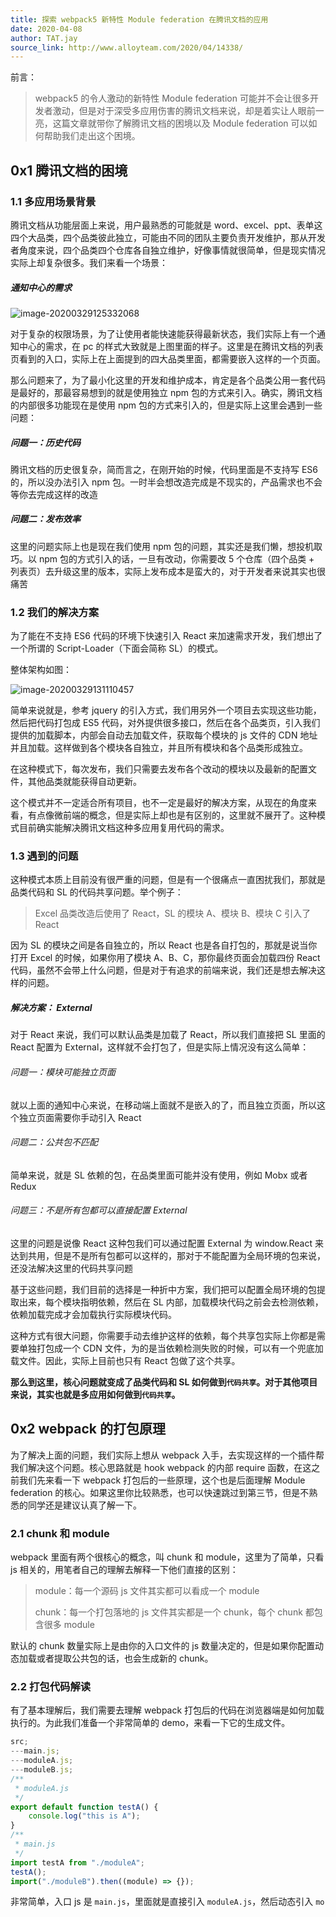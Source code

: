 ```yaml
---
title: 探索 webpack5 新特性 Module federation 在腾讯文档的应用
date: 2020-04-08
author: TAT.jay
source_link: http://www.alloyteam.com/2020/04/14338/
---
```


<!-- {% raw %} - for jekyll -->

前言：

> webpack5 的令人激动的新特性 Module federation 可能并不会让很多开发者激动，但是对于深受多应用伤害的腾讯文档来说，却是着实让人眼前一亮，这篇文章就带你了解腾讯文档的困境以及 Module federation 可以如何帮助我们走出这个困境。

## 0x1 腾讯文档的困境

### 1.1 多应用场景背景

腾讯文档从功能层面上来说，用户最熟悉的可能就是 word、excel、ppt、表单这四个大品类，四个品类彼此独立，可能由不同的团队主要负责开发维护，那从开发者角度来说，四个品类四个仓库各自独立维护，好像事情就很简单，但是现实情况实际上却复杂很多。我们来看一个场景：

##### 通知中心的需求

![image-20200329125332068](https://pub.idqqimg.com/pc/misc/files/20200329/d90ed585ae566ec82052f2480c228042.png)

对于复杂的权限场景，为了让使用者能快速能获得最新状态，我们实际上有一个通知中心的需求，在 pc 的样式大致就是上图里面的样子。这里是在腾讯文档的列表页看到的入口，实际上在上面提到的四大品类里面，都需要嵌入这样的一个页面。

那么问题来了，为了最小化这里的开发和维护成本，肯定是各个品类公用一套代码是最好的，那最容易想到的就是使用独立 npm 包的方式来引入。确实，腾讯文档的内部很多功能现在是使用 npm 包的方式来引入的，但是实际上这里会遇到一些问题：

##### 问题一：历史代码

腾讯文档的历史很复杂，简而言之，在刚开始的时候，代码里面是不支持写 ES6 的，所以没办法引入 npm 包。一时半会想改造完成是不现实的，产品需求也不会等你去完成这样的改造

##### 问题二：发布效率

这里的问题实际上也是现在我们使用 npm 包的问题，其实还是我们懒，想投机取巧。以 npm 包的方式引入的话，一旦有改动，你需要改 5 个仓库（四个品类 + 列表页）去升级这里的版本，实际上发布成本是蛮大的，对于开发者来说其实也很痛苦

### 1.2 我们的解决方案

为了能在不支持 ES6 代码的环境下快速引入 React 来加速需求开发，我们想出了一个所谓的 Script-Loader（下面会简称 SL）的模式。

整体架构如图：

![image-20200329131110457](https://pub.idqqimg.com/pc/misc/files/20200329/45f6d7f4a870bf4b4525f331741fcd3d.png)

简单来说就是，参考 jquery 的引入方式，我们用另外一个项目去实现这些功能，然后把代码打包成 ES5 代码，对外提供很多接口，然后在各个品类页，引入我们提供的加载脚本，内部会自动去加载文件，获取每个模块的 js 文件的 CDN 地址并且加载。这样做到各个模块各自独立，并且所有模块和各个品类形成独立。

在这种模式下，每次发布，我们只需要去发布各个改动的模块以及最新的配置文件，其他品类就能获得自动更新。

这个模式并不一定适合所有项目，也不一定是最好的解决方案，从现在的角度来看，有点像微前端的概念，但是实际上却也是有区别的，这里就不展开了。这种模式目前确实能解决腾讯文档这种多应用复用代码的需求。

### 1.3 遇到的问题

这种模式本质上目前没有很严重的问题，但是有一个很痛点一直困扰我们，那就是品类代码和 SL 的代码共享问题。举个例子：

> Excel 品类改造后使用了 React，SL 的模块 A、模块 B、模块 C 引入了 React

因为 SL 的模块之间是各自独立的，所以 React 也是各自打包的，那就是说当你打开 Excel 的时候，如果你用了模块 A、B、C，那你最终页面会加载四份 React 代码，虽然不会带上什么问题，但是对于有追求的前端来说，我们还是想去解决这样的问题。

##### 解决方案： External

对于 React 来说，我们可以默认品类是加载了 React，所以我们直接把 SL 里面的 React 配置为 External，这样就不会打包了，但是实际上情况没有这么简单：

###### 问题一：模块可能独立页面

就以上面的通知中心来说，在移动端上面就不是嵌入的了，而且独立页面，所以这个独立页面需要你手动引入 React

###### 问题二：公共包不匹配

简单来说，就是 SL 依赖的包，在品类里面可能并没有使用，例如 Mobx 或者 Redux

###### 问题三：不是所有包都可以直接配置 External

这里的问题是说像 React 这种包我们可以通过配置 External 为 window.React 来达到共用，但是不是所有包都可以这样的，那对于不能配置为全局环境的包来说，还没法解决这里的代码共享问题

基于这些问题，我们目前的选择是一种折中方案，我们把可以配置全局环境的包提取出来，每个模块指明依赖，然后在 SL 内部，加载模块代码之前会去检测依赖，依赖加载完成才会加载执行实际模块代码。

这种方式有很大问题，你需要手动去维护这样的依赖，每个共享包实际上你都是需要单独打包成一个 CDN 文件，为的是当依赖检测失败的时候，可以有一个兜底加载文件。因此，实际上目前也只有 React 包做了这个共享。

**那么到这里，核心问题就变成了品类代码和 SL 如何做到`代码共享`。对于其他项目来说，其实也就是多应用如何做到`代码共享`。**

## 0x2 webpack 的打包原理

为了解决上面的问题，我们实际上想从 webpack 入手，去实现这样的一个插件帮我们解决这个问题。核心思路就是 hook webpack 的内部 require 函数，在这之前我们先来看一下 webpack 打包后的一些原理，这个也是后面理解 Module federation 的核心。如果这里你比较熟悉，也可以快速跳过到第三节，但是不熟悉的同学还是建议认真了解一下。

### 2.1 chunk 和 module

webpack 里面有两个很核心的概念，叫 chunk 和 module，这里为了简单，只看 js 相关的，用笔者自己的理解去解释一下他们直接的区别：

> module：每一个源码 js 文件其实都可以看成一个 module
>
> chunk：每一个打包落地的 js 文件其实都是一个 chunk，每个 chunk 都包含很多 module

默认的 chunk 数量实际上是由你的入口文件的 js 数量决定的，但是如果你配置动态加载或者提取公共包的话，也会生成新的 chunk。

### 2.2 打包代码解读

有了基本理解后，我们需要去理解 webpack 打包后的代码在浏览器端是如何加载执行的。为此我们准备一个非常简单的 demo，来看一下它的生成文件。

```javascript
src;
---main.js;
---moduleA.js;
---moduleB.js;
/**
 * moduleA.js
 */
export default function testA() {
    console.log("this is A");
}
/**
 * main.js
 */
import testA from "./moduleA";
testA();
import("./moduleB").then((module) => {});
```

非常简单，入口 js 是 `main.js`，里面就是直接引入 `moduleA.js`，然后动态引入 `mo`


<!-- {% endraw %} - for jekyll -->